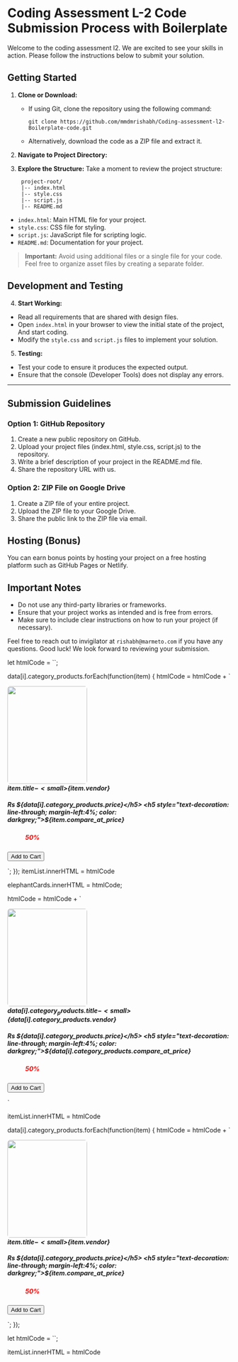 # Coding Assessment L-2 Code Submission Process with Boilerplate

Welcome to the coding assessment l2. We are excited to see your skills in action. Please follow the instructions below to submit your solution.

## Getting Started

1. **Clone or Download:**
   - If using Git, clone the repository using the following command:
     ```
     git clone https://github.com/mmdmrishabh/Coding-assessment-l2-Boilerplate-code.git
     ```
   - Alternatively, download the code as a ZIP file and extract it.

2. **Navigate to Project Directory:**

3. **Explore the Structure:**
Take a moment to review the project structure:

        project-root/
        |-- index.html
        |-- style.css
        |-- script.js
        |-- README.md
- `index.html`: Main HTML file for your project.
- `style.css`: CSS file for styling.
- `script.js`: JavaScript file for scripting logic.
- `README.md`: Documentation for your project.
  
> **Important:** Avoid using additional files or a single file for your code. Feel free to organize asset files by creating a separate folder.

## Development and Testing

4. **Start Working:**
- Read all requirements that are shared with design files.
- Open `index.html` in your browser to view the initial state of the project, And start coding.
- Modify the `style.css` and `script.js` files to implement your solution.
5. **Testing:**
- Test your code to ensure it produces the expected output.
- Ensure that the console (Developer Tools) does not display any errors.


---
## Submission Guidelines

### Option 1: GitHub Repository

1. Create a new public repository on GitHub.
2. Upload your project files (index.html, style.css, script.js) to the repository.
3. Write a brief description of your project in the README.md file.
4. Share the repository URL with us.

### Option 2: ZIP File on Google Drive

1. Create a ZIP file of your entire project.
2. Upload the ZIP file to your Google Drive.
3. Share the public link to the ZIP file via email.

## Hosting (Bonus)
You can earn bonus points by hosting your project on a free hosting platform such as GitHub Pages or Netlify.

## Important Notes

- Do not use any third-party libraries or frameworks.
- Ensure that your project works as intended and is free from errors.
- Make sure to include clear instructions on how to run your project (if necessary).

Feel free to reach out to invigilator at `rishabh@marmeto.com` if you have any questions. Good luck! We look forward to reviewing your submission.



let htmlCode = ``;

data[i].category_products.forEach(function(item) {
  htmlCode =
    htmlCode +
    `<div class="card">
    <img 
    style="border-radius: 3%; object-fit: cover;"
    src=${item.image}
    width="180"
    height="220"/>
    <h5 style="margin-top:1; margin-bottom: 0;">${item.title} - <small>${item.vendor}</small></h5>
    <div class="price">
        <h5>Rs ${data[i].category_products.price}</h5>
        <h5 style="text-decoration: line-through; margin-left:4%; color: darkgrey;">${item.compare_at_price}</h5>
        <h5 style="color: red;margin-left: 8%;">50%</h5>
    </div>
    <button class="button-27">Add to Cart</button>
    
</div>
  `;
});
itemList.innerHTML = htmlCode


elephantCards.innerHTML = htmlCode;



 htmlCode = htmlCode +
    `<div class="card">
    <img 
    style="border-radius: 3%; object-fit: cover;"
    src=${data[i].category_products.image}
    width="180"
    height="220"/>
    <h5 style="margin-top:1; margin-bottom: 0;">${data[i].category_products.title} - <small>${data[i].category_products.vendor}</small></h5>
    <div class="price">
        <h5>Rs ${data[i].category_products.price}</h5>
        <h5 style="text-decoration: line-through; margin-left:4%; color: darkgrey;">${data[i].category_products.compare_at_price}</h5>
        <h5 style="color: red;margin-left: 8%;">50%</h5>
    </div>
    <button class="button-27">Add to Cart</button>
    
</div>`

  itemList.innerHTML = htmlCode



data[i].category_products.forEach(function(item) {
  htmlCode =
    htmlCode +
    `<div class="card">
    <img 
    style="border-radius: 3%; object-fit: cover;"
    src=${item.image}
    width="180"
    height="220"/>
    <h5 style="margin-top:1; margin-bottom: 0;">${item.title} - <small>${item.vendor}</small></h5>
    <div class="price">
        <h5>Rs ${data[i].category_products.price}</h5>
        <h5 style="text-decoration: line-through; margin-left:4%; color: darkgrey;">${item.compare_at_price}</h5>
        <h5 style="color: red;margin-left: 8%;">50%</h5>
    </div>
    <button class="button-27">Add to Cart</button>
    
</div>
  `;
});

 let htmlCode = ``;


itemList.innerHTML = htmlCode